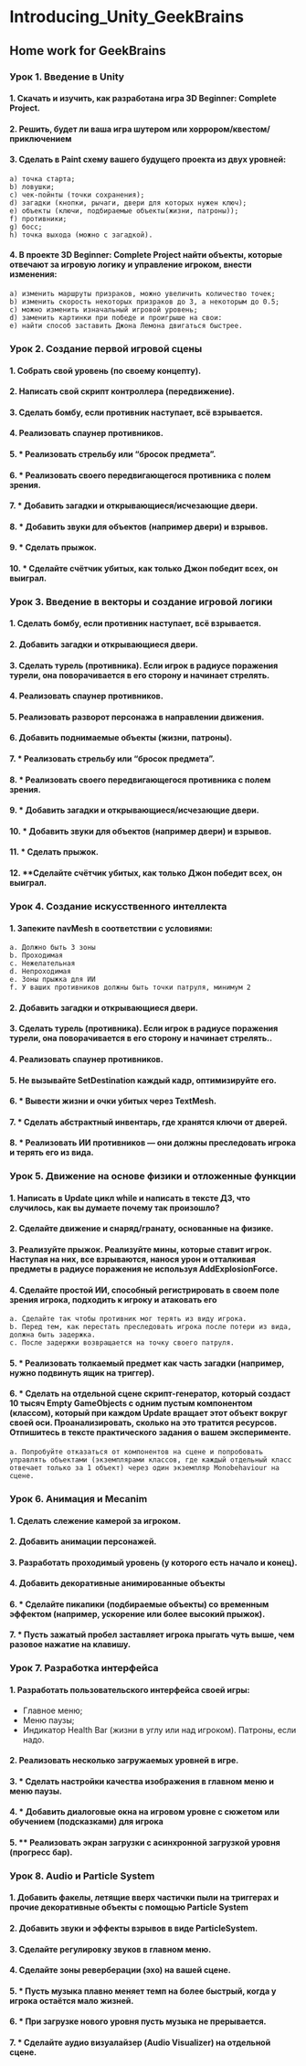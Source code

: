 # Introducing_Unity_GeekBrains
## Home work for GeekBrains


### Урок 1. Введение в Unity

#### 1. Скачать и изучить, как разработана игра 3D Beginner: Complete Project.
#### 2. Решить, будет ли ваша игра шутером или хоррором/квестом/приключением
#### 3. Сделать в Paint схему вашего будущего проекта из двух уровней:
    a) точка старта;
    b) ловушки;
    c) чек-пойнты (точки сохранения);
    d) загадки (кнопки, рычаги, двери для которых нужен ключ);
    e) объекты (ключи, подбираемые объекты(жизни, патроны));
    f) противники;
    g) босс;
    h) точка выхода (можно с загадкой).
#### 4. В проекте 3D Beginner: Complete Project найти объекты, которые отвечают за игровую логику и управление игроком, внести изменения:
    a) изменить маршруты призраков, можно увеличить количество точек;
    b) изменить скорость некоторых призраков до 3, а некоторым до 0.5;
    c) можно изменить изначальный игровой уровень;
    d) заменить картинки при победе и проигрыше на свои:
    e) найти способ заставить Джона Лемона двигаться быстрее.


### Урок 2. Создание первой игровой сцены

#### 1. Собрать свой уровень (по своему концепту).
#### 2. Написать свой скрипт контроллера (передвижение).
#### 3. Сделать бомбу, если противник наступает, всё взрывается.
#### 4. Реализовать спаунер противников.
#### 5. * Реализовать стрельбу или “бросок предмета”.
#### 6. * Реализовать своего передвигающегося противника с полем зрения.
#### 7. * Добавить загадки и открывающиеся/исчезающие двери.
#### 8. * Добавить звуки для объектов (например двери) и взрывов.
#### 9. * Сделать прыжок.
#### 10. * Сделайте счётчик убитых, как только Джон победит всех, он выиграл.


### Урок 3. Введение в векторы и создание игровой логики

#### 1. Сделать бомбу, если противник наступает, всё взрывается.
#### 2. Добавить загадки и открывающиеся двери.
#### 3. Сделать турель (противника). Если игрок в радиусе поражения турели, она поворачивается в его сторону и начинает стрелять.
#### 4. Реализовать спаунер противников.
#### 5. Реализовать разворот персонажа в направлении движения.
#### 6. Добавить поднимаемые объекты (жизни, патроны).
#### 7. * Реализовать стрельбу или “бросок предмета”.
#### 8. * Реализовать своего передвигающегося противника с полем зрения.
#### 9. * Добавить загадки и открывающиеся/исчезающие двери.
#### 10. * Добавить звуки для объектов (например двери) и взрывов.
#### 11. * Сделать прыжок.
#### 12. **Сделайте счётчик убитых, как только Джон победит всех, он выиграл.


### Урок 4. Создание искусственного интеллекта

#### 1. Запеките navMesh в соответствии с условиями:
    a. Должно быть 3 зоны
    b. Проходимая
    c. Нежелательная
    d. Непроходимая
    e. Зоны прыжка для ИИ
    f. У ваших противников должны быть точки патруля, минимум 2
#### 2. Добавить загадки и открывающиеся двери.
#### 3. Сделать турель (противника). Если игрок в радиусе поражения турели, она поворачивается в его сторону и начинает стрелять..
#### 4. Реализовать спаунер противников.
#### 5. Не вызывайте SetDestination каждый кадр, оптимизируйте его.
#### 6. * Вывести жизни и очки убитых через TextMesh.
#### 7. * Сделать абстрактный инвентарь, где хранятся ключи от дверей.
#### 8. * Реализовать ИИ противников — они должны преследовать игрока и терять его из вида.


### Урок 5. Движение на основе физики и отложенные функции

#### 1. Написать в Update цикл while и написать в тексте ДЗ, что случилось, как вы думаете почему так произошло?
#### 2. Сделайте движение и снаряд/гранату, основанные на физике.
#### 3. Реализуйте прыжок. Реализуйте мины, которые ставит игрок. Наступая на них, все взрываются, нанося урон и отталкивая предметы в радиусе поражения не используя AddExplosionForce.
#### 4. Сделайте простой ИИ, способный регистрировать в своем поле зрения игрока, подходить к игроку и атаковать его
    a. Сделайте так чтобы противник мог терять из виду игрока.
    b. Перед тем, как перестать преследовать игрока после потери из вида, должна быть задержка.
    c. После задержки возвращается на точку своего патруля.

#### 5. * Реализовать толкаемый предмет как часть загадки (например, нужно подвинуть ящик на триггер).
#### 6. * Сделать на отдельной сцене скрипт-генератор, который создаст 10 тысяч Empty GameObjects с одним пустым компонентом (классом), который при каждом Update вращает этот объект вокруг своей оси. Проанализировать, сколько на это тратится ресурсов. Отпишитесь в тексте практического задания о вашем эксперименте.
    a. Попробуйте отказаться от компонентов на сцене и попробовать управлять объектами (экземплярами классов, где каждый отдельный класс отвечает только за 1 объект) через один экземпляр Monobehaviour на сцене.


### Урок 6. Анимация и Mecanim

#### 1. Сделать слежение камерой за игроком.
#### 2. Добавить анимации персонажей.
#### 3. Разработать проходимый уровень (у которого есть начало и конец).
#### 4. Добавить декоративные анимированные объекты
#### 6. * Сделайте пикапики (подбираемые объекты) со временным эффектом (например, ускорение или более высокий прыжок).
#### 7. * Пусть зажатый пробел заставляет игрока прыгать чуть выше, чем разовое нажатие на клавишу.


### Урок 7. Разработка интерфейса

#### 1. Разработать пользовательского интерфейса своей игры:
- Главное меню;
- Меню паузы;
- Индикатор Health Bar (жизни в углу или над игроком). Патроны, если надо.
#### 2. Реализовать несколько загружаемых уровней в игре.
#### 3. * Сделать настройки качества изображения в главном меню и меню паузы.
#### 4. * Добавить диалоговые окна на игровом уровне с сюжетом или обучением (подсказками) для игрока
#### 5. ** Реализовать экран загрузки с асинхронной загрузкой уровня (прогресс бар).


### Урок 8. Audio и Particle System

#### 1. Добавить факелы, летящие вверх частички пыли на триггерах и прочие декоративные объекты с помощью Particle System
#### 2. Добавить звуки и эффекты взрывов в виде ParticleSystem.
#### 3. Сделайте регулировку звуков в главном меню.
#### 4. Сделайте зоны реверберации (эхо) на вашей сцене.
#### 5. * Пусть музыка плавно меняет темп на более быстрый, когда у игрока остаётся мало жизней.
#### 6. * При загрузке нового уровня пусть музыка не прерывается.
#### 7. * Cделайте аудио визуалайзер (Audio Visualizer) на отдельной сцене.
